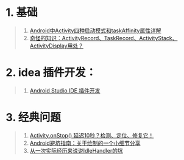# 1. 基础
>1. [Android中Activity四种启动模式和taskAffinity属性详解](https://blog.csdn.net/zhangjg_blog/article/details/10923643)
>2. [奇怪的知识：ActivityRecord、TaskRecord、ActivityStack、ActivityDisplay用处？](https://mp.weixin.qq.com/s/wRy216rcr0Ibu21zLNjSjQ)


# 2. idea 插件开发：
>1. [Android Studio IDE 插件开发](https://zhuanlan.zhihu.com/p/422548055)
>

# 3. 经典问题
>1.  [Activity.onStop() 延迟10秒？检测、定位、修复它！](https://juejin.cn/post/7118901913793331207)
>2. [Android避坑指南：关于绘制的一个小细节分享](https://mp.weixin.qq.com/s/rJbeVrlGG0BTOx0sOymI4Q)
>3. [从一次实际经历来说说IdleHandler的坑](https://juejin.cn/post/6936440588635996173)